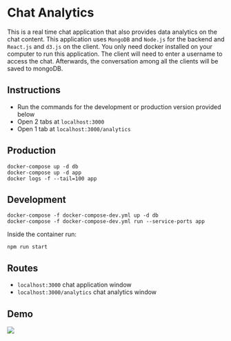# Chat Analytics
This is a real time chat application that also provides data analytics on the chat content.
This application uses ```MongoDB``` and ```Node.js``` for the backend and ```React.js``` and ```d3.js``` on the client.
You only need docker installed on your computer to run this application.
The client will need to enter a username to access the chat. Afterwards, the conversation among all the clients will be saved to mongoDB.

## Instructions
  - Run the commands for the development or production version provided below
  - Open 2 tabs at ```localhost:3000``` 
  - Open 1 tab at ```localhost:3000/analytics```

## Production
```
docker-compose up -d db
docker-compose up -d app
docker logs -f --tail=100 app
```

## Development
```
docker-compose -f docker-compose-dev.yml up -d db
docker-compose -f docker-compose-dev.yml run --service-ports app
```
Inside the container run:
```
npm run start
```

## Routes
  - ```localhost:3000```            chat application window
  - ```localhost:3000/analytics```  chat analytics window

## Demo
![](http://i.giphy.com/l44Qw2um6tqoVC9TG.gif)
